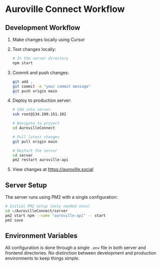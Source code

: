 # Auroville Connect Workflow

## Development Workflow

1. Make changes locally using Cursor
2. Test changes locally:
   ```bash
   # In the server directory
   npm start
   ```

3. Commit and push changes:
   ```bash
   git add .
   git commit -m "your commit message"
   git push origin main
   ```

4. Deploy to production server:
   ```bash
   # SSH into server
   ssh root@134.209.151.102

   # Navigate to project
   cd AurovilleConnect

   # Pull latest changes
   git pull origin main

   # Restart the server
   cd server
   pm2 restart auroville-api
   ```

5. View changes at https://auroville.social

## Server Setup

The server runs using PM2 with a single configuration:

```bash
# Initial PM2 setup (only needed once)
cd ~/AurovilleConnect/server
pm2 start npm --name "auroville-api" -- start
pm2 save
```

## Environment Variables

All configuration is done through a single `.env` file in both server and frontend directories.
No distinction between development and production environments to keep things simple. 